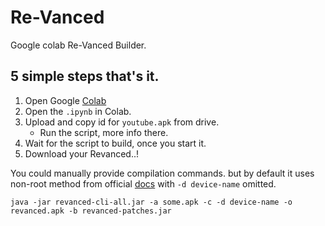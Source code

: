 # Re-Vanced

Google colab Re-Vanced Builder.<br>
## 5 simple steps that's it.

1. Open Google [Colab](https://colab.research.google.com/)
2. Open the `.ipynb` in Colab.
3. Upload and copy id for `youtube.apk` from drive.
    * Run the script, more info there.
4. Wait for the script to build, once you start it. 
5. Download your Revanced..!



You could manually provide compilation commands.
 but by default it uses non-root method from official [docs](https://github.com/revanced/revanced-documentation/wiki/Using-the-ReVanced-CLI-and-installing-ReVanced)
with `-d device-name` omitted.
``` # Non-Root
java -jar revanced-cli-all.jar -a some.apk -c -d device-name -o revanced.apk -b revanced-patches.jar 
```
